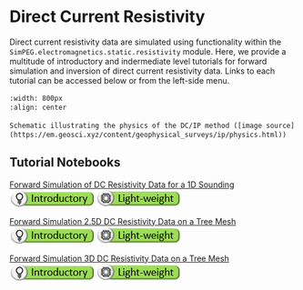 Direct Current Resistivity
======================

Direct current resistivity data are simulated using functionality within the ``SimPEG.electromagnetics.static.resistivity`` module. Here, we provide a multitude of introductory and indermediate level tutorials for forward simulation and inversion of direct current resistivity data. Links to each tutorial can be accessed below or from the left-side menu.

```{figure} ../assets/website_images/dcip_physics.png
:width: 800px
:align: center

Schematic illustrating the physics of the DC/IP method ([image source](https://em.geosci.xyz/content/geophysical_surveys/ip/physics.html))
```

## Tutorial Notebooks

[Forward Simulation of DC Resistivity Data for a 1D Sounding](05-dcr/fwd_dcr_1d)
<br />
![](../assets/website_images/icon_introductory_small.png) ![](../assets/website_images/icon_lightweight_small.png)
<br />

[Forward Simulation 2.5D DC Resistivity Data on a Tree Mesh](05-dcr/fwd_dcr_2d)
<br />
![](../assets/website_images/icon_introductory_small.png) ![](../assets/website_images/icon_lightweight_small.png)
<br />

[Forward Simulation 3D DC Resistivity Data on a Tree Mesh](05-dcr/fwd_dcr_3d)
<br />
![](../assets/website_images/icon_introductory_small.png) ![](../assets/website_images/icon_lightweight_small.png)
<br />